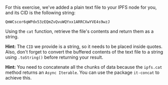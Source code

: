 For this exercise, we've added a plain text file to your IPFS node for you, and its CID is the following string:

```
QmWCscor6qWPdx53zEQmZvQvuWQYxx1ARRCXwYVE4s9wzJ
```

Using the `cat` function, retrieve the file's contents and return them as a string.

**Hint:** The `CID` we provide is a string, so it needs to be placed inside quotes. Also, don't forget to convert the buffered contents of the text file to a string using `.toString()` before returning your result.

**Hint:** You need to concatenate all the chunks of data because the `ipfs.cat` method returns an `Async Iterable`. You can use the package `it-concat` to achieve this.
